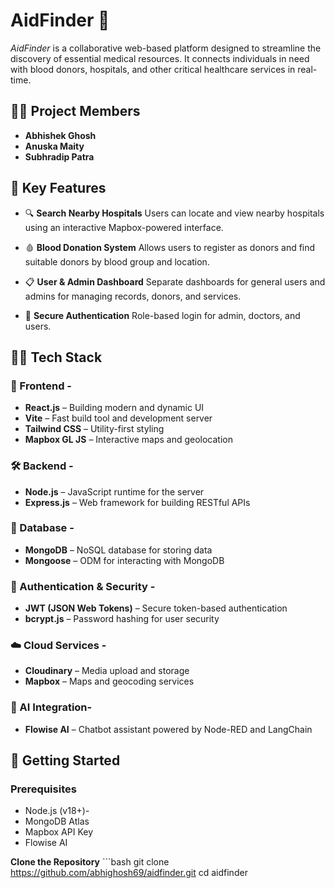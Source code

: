 # AidFinder 🏥
_AidFinder_ is a collaborative web-based platform designed to streamline the discovery of essential medical resources. It connects individuals in need with blood donors, hospitals, and other critical healthcare services in real-time.


## 👨‍💻 Project Members
-  **Abhishek Ghosh**
- **Anuska Maity**
- **Subhradip Patra**


## 🌟 Key Features
- 🔍 **Search Nearby Hospitals**    Users can locate and view nearby hospitals using an interactive Mapbox-powered interface.

- 🩸 **Blood Donation System**    Allows users to register as donors and find suitable donors by blood group and location.

- 📋 **User & Admin Dashboard**    Separate dashboards for general users and admins for managing records, donors, and services.

- 🔐 **Secure Authentication**    Role-based login for admin, doctors, and users.

## 🧑‍🔧 Tech Stack
### 🚀 Frontend - 
- **React.js** – Building modern and dynamic UI
- **Vite** – Fast build tool and development server
- **Tailwind CSS** – Utility-first styling
- **Mapbox GL JS** – Interactive maps and geolocation

### 🛠 Backend - 
- **Node.js** – JavaScript runtime for the server
- **Express.js** – Web framework for building RESTful APIs

### 💾 Database - 
- **MongoDB** – NoSQL database for storing data
- **Mongoose** – ODM for interacting with MongoDB

### 🔐 Authentication & Security - 
- **JWT (JSON Web Tokens)** – Secure token-based authentication
- **bcrypt.js** – Password hashing for user security

### ☁️ Cloud Services - 
- **Cloudinary** – Media upload and storage
- **Mapbox** – Maps and geocoding services

### 🤖 AI Integration- 
- **Flowise AI** – Chatbot assistant powered by Node-RED and LangChain


## 🚀 Getting Started
### Prerequisites
- Node.js (v18+)- 
- MongoDB Atlas
- Mapbox API Key
- Flowise AI 

**Clone the Repository**   ```bash   git clone https://github.com/abhighosh69/aidfinder.git   cd aidfinder
